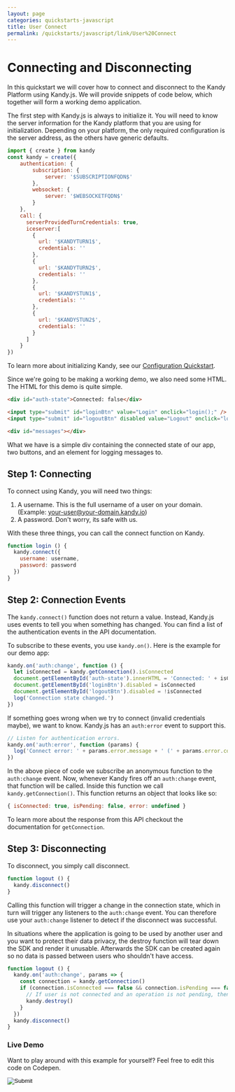 ```yaml
---
layout: page
categories: quickstarts-javascript
title: User Connect
permalink: /quickstarts/javascript/link/User%20Connect
---
```


# Connecting and Disconnecting

In this quickstart we will cover how to connect and disconnect to the Kandy Platform using Kandy.js. We will provide snippets of code below, which together will form a working demo application.

The first step with Kandy.js is always to initialize it. You will need to know the server information for the Kandy platform that you are using for initialization. Depending on your platform, the only required configuration is the server address, as the others have generic defaults.

```javascript 
import { create } from kandy
const kandy = create({
    authentication: {
        subscription: {
            server: '$SUBSCRIPTIONFQDN$'
        },
        websocket: {
            server: '$WEBSOCKETFQDN$'
        }
    },
    call: {
      serverProvidedTurnCredentials: true,
      iceserver:[
        {
          url: '$KANDYTURN1$',
          credentials: ''
        },
        {
          url: '$KANDYTURN2$',
          credentials: ''
        },
        {
          url: '$KANDYSTUN1$',
          credentials: ''
        },
        {
          url: '$KANDYSTUN2$',
          credentials: ''
        }
      ]
    }
})
```

To learn more about initializing Kandy, see our [Configuration Quickstart](Configurations).

Since we're going to be making a working demo, we also need some HTML. The HTML for this demo is quite simple.

```html
<div id="auth-state">Connected: false</div>

<input type="submit" id="loginBtn" value="Login" onclick="login();" />
<input type="submit" id="logoutBtn" disabled value="Logout" onclick="logout();" />

<div id="messages"></div>
```

What we have is a simple div containing the connected state of our app, two buttons, and an element for logging messages to.

## Step 1: Connecting

To connect using Kandy, you will need two things:

1. A username. This is the full username of a user on your domain. (Example: your-user@your-domain.kandy.io)
1. A password. Don't worry, its safe with us.

With these three things, you can call the connect function on Kandy.

```javascript
function login () {
  kandy.connect({
    username: username,
    password: password
  })
}
```

## Step 2: Connection Events

The `kandy.connect()` function does not return a value. Instead, Kandy.js uses events to tell you when something has changed. You can find a list of the authentication events in the API documentation.

To subscribe to these events, you use `kandy.on()`. Here is the example for our demo app:

```javascript
kandy.on('auth:change', function () {
  let isConnected = kandy.getConnection().isConnected
  document.getElementById('auth-state').innerHTML = 'Connected: ' + isConnected
  document.getElementById('loginBtn').disabled = isConnected
  document.getElementById('logoutBtn').disabled = !isConnected
  log('Connection state changed.')
})
```

If something goes wrong when we try to connect (invalid credentials maybe), we want to know. Kandy.js has an `auth:error` event to support this.

```javascript
// Listen for authentication errors.
kandy.on('auth:error', function (params) {
  log('Connect error: ' + params.error.message + ' (' + params.error.code + ')')
})
```

In the above piece of code we subscribe an anonymous function to the `auth:change` event. Now, whenever Kandy fires off an `auth:change` event, that function will be called. Inside this function we call `kandy.getConnection()`. This function returns an object that looks like so:

```javascript 
{ isConnected: true, isPending: false, error: undefined }
```

To learn more about the response from this API checkout the documentation for `getConnection`.

## Step 3: Disconnecting

To disconnect, you simply call disconnect.

```javascript
function logout () {
  kandy.disconnect()
}
```

Calling this function will trigger a change in the connection state, which in turn will trigger any listeners to the `auth:change` event. You can therefore use your `auth:change` listener to detect if the disconnect was successful.

In situations where the application is going to be used by another user and you want to protect their data privacy, the destroy function will tear down the SDK and render it unusable. Afterwards the SDK can be created again so no data is passed between users who shouldn't have access.

```javascript
function logout () {
  kandy.on('auth:change', params => {
    const connection = kandy.getConnection()
    if (connection.isConnected === false && connection.isPending === false) {
      // If user is not connected and an operation is not pending, then the user disconnected.
      kandy.destroy()
    }
  })
  kandy.disconnect()
}
```

### Live Demo

Want to play around with this example for yourself? Feel free to edit this code on Codepen.

<form action="https://codepen.io/pen/define" method="POST" target="_blank" class="codepen-form"><input type="hidden" name="data" value=' {&quot;js&quot;:&quot;/**\n * Kandy.io Authentication Demo\n */\n\nconst { create } = Kandy\nconst kandy = create({\n  authentication: {\n    subscription: {\n      server: &apos;$SUBSCRIPTIONFQDN$&apos;\n    },\n    websocket: {\n      server: &apos;$WEBSOCKETFQDN$&apos;\n    }\n  },\n  call: {\n    serverProvidedTurnCredentials: true,\n    iceserver: [\n      {\n        url: &apos;$KANDYTURN1$&apos;,\n        credentials: &apos;&apos;\n      },\n      {\n        url: &apos;$KANDYTURN2$&apos;,\n        credentials: &apos;&apos;\n      },\n      {\n        url: &apos;$KANDYSTUN1$&apos;,\n        credentials: &apos;&apos;\n      },\n      {\n        url: &apos;$KANDYSTUN2$&apos;,\n        credentials: &apos;&apos;\n      }\n    ]\n  }\n})\n\nvar username = &apos;UsernameHere&apos;\nvar password = &apos;PasswordHere&apos;\n\nfunction login () {\n  kandy.connect({\n    username: username,\n    password: password\n  })\n}\n\nkandy.on(&apos;auth:change&apos;, function () {\n  let isConnected = kandy.getConnection().isConnected\n  document.getElementById(&apos;auth-state&apos;).innerHTML = &apos;Connected: &apos; + isConnected\n  document.getElementById(&apos;loginBtn&apos;).disabled = isConnected\n  document.getElementById(&apos;logoutBtn&apos;).disabled = !isConnected\n  log(&apos;Connection state changed.&apos;)\n})\n\n// Listen for authentication errors.\nkandy.on(&apos;auth:error&apos;, function (params) {\n  log(&apos;Connect error: &apos; + params.error.message + &apos; (&apos; + params.error.code + &apos;)&apos;)\n})\n\nfunction logout () {\n  kandy.disconnect()\n}\n\nfunction logout () {\n  kandy.on(&apos;auth:change&apos;, params => {\n    const connection = kandy.getConnection()\n    if (connection.isConnected === false && connection.isPending === false) {\n      // If user is not connected and an operation is not pending, then the user disconnected.\n      kandy.destroy()\n    }\n  })\n  kandy.disconnect()\n}\n\n// Utility function for appending messages to the message div.\nfunction log (message) {\n  document.getElementById(&apos;messages&apos;).innerHTML += &apos;<div>&apos; + message + &apos;</div>&apos;\n}\n\n&quot;,&quot;html&quot;:&quot;<div id=\&quot;auth-state\&quot;>Connected: false</div>\n\n<input type=\&quot;submit\&quot; id=\&quot;loginBtn\&quot; value=\&quot;Login\&quot; onclick=\&quot;login();\&quot; />\n<input type=\&quot;submit\&quot; id=\&quot;logoutBtn\&quot; disabled value=\&quot;Logout\&quot; onclick=\&quot;logout();\&quot; />\n\n<div id=\&quot;messages\&quot;></div>\n\n&quot;,&quot;css&quot;:&quot;&quot;,&quot;title&quot;:&quot;Kandy.io Authentication Demo&quot;,&quot;editors&quot;:&quot;101&quot;,&quot;js_external&quot;:&quot;https://cdn.jsdelivr.net/gh/Kandy-IO/kandy-link-js-sdk-3.x@763/dist/kandy.js&quot;} '><input type="image" src="./TryItOn-CodePen.png"></form>

